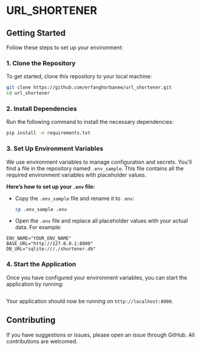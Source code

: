 # URL_SHORTENER

## Getting Started

Follow these steps to set up your environment:

### 1. Clone the Repository

To get started, clone this repository to your local machine:

```bash
git clone https://github.com/erfanghorbanee/url_shortener.git
cd url_shortener
```

### 2. Install Dependencies

Run the following command to install the necessary dependencies:

```bash
pip install -m requirements.txt
```

### 3. Set Up Environment Variables

We use environment variables to manage configuration and secrets. You'll find a file in the repository named `.env_sample`. This file contains all the required environment variables with placeholder values.

**Here’s how to set up your `.env` file:**

- Copy the `.env_sample` file and rename it to `.env`:

  ```bash
  cp .env_sample .env
  ```

- Open the `.env` file and replace all placeholder values with your actual data. For example:

```plaintext
ENV_NAME="YOUR_ENV_NAME"
BASE_URL="http://127.0.0.1:8000"
DB_URL="sqlite:///./shortener.db"
```

### 4. Start the Application

Once you have configured your environment variables, you can start the application by running:

```bash

```

Your application should now be running on `http://localhost:8000`.

## Contributing

If you have suggestions or issues, please open an issue through GitHub. All contributions are welcomed.
